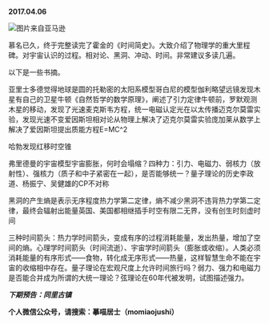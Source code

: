 
          
**2017.04.06**

![](http://wx3.sinaimg.cn/large/627d9660ly1fecjeitmbdj20yg17yq87.jpg)图片来自亚马逊


慕名已久，终于完整读完了霍金的《时间简史》。大致介绍了物理学的重大里程碑。对宇宙认识的过程。相对论、黑洞、冲动、时间。非常建议多读几遍。

以下是一些书摘。

亚里士多德觉得地球是圆的托勒密的太阳系模型哥白尼的模型伽利略望远镜发现木星有自己的卫星牛顿《自然哲学的数学原理》，阐述了引力定律牛顿前，罗默观测木星的移动，发现了光速麦克斯韦方程，统一电磁认定光在以太传播迈克尔莫雷实验，发现光速不变爱因斯坦相对论从物理上解决了迈克尔莫雷实验庞加莱从数学上解决了爱因斯坦提出质能方程E=MC^2

哈勃发现红移时空锥

弗里德曼的宇宙模型宇宙膨胀，何时会塌缩？四种力：引力、电磁力、弱核力（放射性）、强核力（质子和中子紧密在一起），是否能够统一？量子理论的历史李政道、杨振宁、吴健雄的CP不对称

黑洞的产生熵是表示无序程度热力学第二定律，熵不减少黑洞不违背热力学第二定律，最终会辐射出能量英国、美国都相继插手时空有限二无界，没有创生时刻虚时间

三种时间箭头：热力学时间箭头，变成有序的过程消耗能量，发出热量，增加了空间的熵。心理学时间箭头（时间流逝）、宇宙学时间箭头（膨胀或收缩）。人类必须消耗能量的有序形式——食物，转化成无序形式——热量，这样智慧生命不能在宇宙的收缩相中存在。量子理论在宏观尺度上允许时间旅行吗？弱力、强力和电磁力是否能合并成为所谓的大统一理论？弦理论在60年代被发明，试图描述强力。


***下期预告：同里古镇***


**个人微信公众号，请搜索：摹喵居士（momiaojushi）**

        
